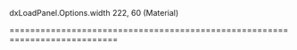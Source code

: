 <!--id-->dxLoadPanel.Options.width<!--/id-->
<!--merge--><!--/merge-->
<!--default-->222, 60 (Material)<!--/default-->
===========================================================================
